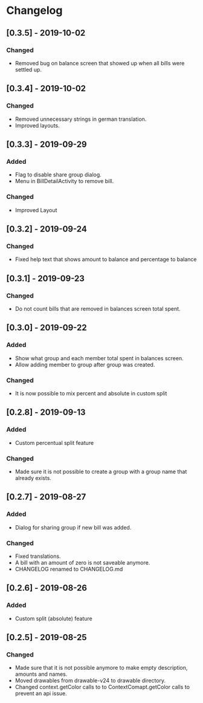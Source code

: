 # Changelog

## [0.3.5] - 2019-10-02
### Changed
- Removed bug on balance screen that showed up when all bills were settled up.

## [0.3.4] - 2019-10-02
### Changed
- Removed unnecessary strings in german translation.
- Improved layouts.

## [0.3.3] - 2019-09-29
### Added
- Flag to disable share group dialog.
- Menu in BillDetailActivity to remove bill.

### Changed
- Improved Layout

## [0.3.2] - 2019-09-24
### Changed
- Fixed help text that shows amount to balance and percentage to balance

## [0.3.1] - 2019-09-23
### Changed
- Do not count bills that are removed in balances screen total spent.

## [0.3.0] - 2019-09-22
### Added
- Show what group and each member total spent in balances screen.
- Allow adding member to group after group was created.

### Changed
- It is now possible to mix percent and absolute in custom split

## [0.2.8] - 2019-09-13
### Added
- Custom percentual split feature

### Changed
- Made sure it is not possible to create a group with a group name that 
  already exists. 

## [0.2.7] - 2019-08-27
### Added
- Dialog for sharing group if new bill was added.

### Changed
- Fixed translations.
- A bill with an amount of zero is not saveable anymore.
- CHANGELOG renamed to CHANGELOG.md

## [0.2.6] - 2019-08-26
### Added
- Custom split (absolute) feature

## [0.2.5] - 2019-08-25
### Changed
- Made sure that it is not possible anymore to make empty description, amounts
  and names.
- Moved drawables from drawable-v24 to drawable directory.
- Changed context.getColor calls to to ContextComapt.getColor calls to prevent
  an api issue.
